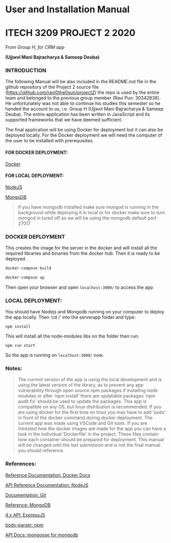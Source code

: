 # User and Installation Manual 
# ITECH 3209 PROJECT 2 2020 
*From Group H, for CRM app* 

**(Ujjwol Mani Bajracharya & Sameep Deuba)**

### INTRODUCTION
The following Manual will be also included in the README.md file in the github repository of the Project 2 source file (https://github.com/ravi0the0sun/project2) the repo is used by the entire team and belonged to the previous group member (Ravi Pun: 30342838). He unfortunately was not able to continue his studies this semester so he handed the account to us, i.e. Group H (Ujjwol Mani Bajracharya & Sameep Deuba). The entire application has been written in JavaScript and its supported frameworks that we have deemed sufficient.

The final application will be using Docker for deployment but it can also be deployed locally. 
For the Docker deployment we will need the computer of the user to be installed with prerequisites. 

#### FOR DOCKER DEPLOYMENT: 
[Docker](https://docs.docker.com/get-docker/)

#### FOR LOCAL DEPLOYMENT: 
[NodeJS](https://nodejs.org/en/download/)

[MongoDB](https://docs.mongodb.com/manual/installation/)
> If you have mongodb installed make sure mongod is running in the background while deploying it in local or for docker make sure to turn mongod in tured off as we will be using the mongodb default port 27017

### DOCKER DEPLOYMENT
This creates the image for the server in the docker and will install all the required libraries and binaries from the docker hub. Then it is ready to be deployed.
```bash
docker-compose build
```
```bash
docker-compose up
```
Then open your browser and open `localhost:3000/` to access the app

### LOCAL DEPLOYMENT:
You should have Nodejs and Mongodb running on your computer to deploy the app locally. Then ‘cd /’ into the serverapp folder and type:

```npm install``` 

This will install all the node-modules libs on the folder then run:

```npm run start```

So the app is running on `localhost:3000/` now.

### Notes:  
> The current version of the app is using the local development and is using the latest version of the library, as to prevent any app vulnerability through open source npm packages if installing node modules or after ‘npm install’ there are updatable packages ‘npm audit fix’ should be used to update the packages.
> This app is compatible on any OS, but linux distribution is recommended.
> If you are using docker for the first time on linux you may have to add ‘sudo’ in front of the docker command during docker deployment.
> The current app was made using VSCode and Git tools.
> If you are intrested how the docker images are made for the app you can have a look in the individual ‘Dockerfile’ in the project. These files contain how each container should be prepared for deployment.
> This manual will be changed until the last submission and is not the final manual you should reference. 

### References: 

[Reference Documentation: Docker Docs](https://docs.docker.com/reference/)

[API Reference Documentation: NodeJS](https://nodejs.org/en/docs/)

[Documentation: Git](https://git-scm.com/doc)

[Reference: MongoDB](https://docs.mongodb.com/manual/reference/)

[4.x API: ExpressJS](https://expressjs.com/en/4x/api.html)

[body-parser: npm](https://www.npmjs.com/package/body-parser)

[API Docs: mongoose for mongodb](https://www.npmjs.com/package/body-parser)

